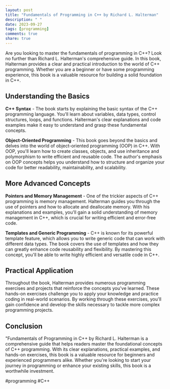 ```yaml
---
layout: post
title: "Fundamentals of Programming in C++ by Richard L. Halterman"
description: " "
date: 2023-09-27
tags: [programming]
comments: true
share: true
---
```


Are you looking to master the fundamentals of programming in C++? Look no further than Richard L. Halterman's comprehensive guide. In this book, Halterman provides a clear and practical introduction to the world of C++ programming. Whether you are a beginner or have some programming experience, this book is a valuable resource for building a solid foundation in C++.

## Understanding the Basics

**C++ Syntax** - The book starts by explaining the basic syntax of the C++ programming language. You'll learn about variables, data types, control structures, loops, and functions. Halterman's clear explanations and code examples make it easy to understand and grasp these fundamental concepts.

**Object-Oriented Programming** - This book goes beyond the basics and delves into the world of object-oriented programming (OOP) in C++. With OOP, you'll learn how to create classes, objects, and use inheritance and polymorphism to write efficient and reusable code. The author's emphasis on OOP concepts helps you understand how to structure and organize your code for better readability, maintainability, and scalability.

## More Advanced Concepts

**Pointers and Memory Management** - One of the trickier aspects of C++ programming is memory management. Halterman guides you through the use of pointers and how to allocate and deallocate memory. With his explanations and examples, you'll gain a solid understanding of memory management in C++, which is crucial for writing efficient and error-free code.

**Templates and Generic Programming** - C++ is known for its powerful template feature, which allows you to write generic code that can work with different data types. The book covers the use of templates and how they can greatly enhance code reusability and flexibility. By mastering this concept, you'll be able to write highly efficient and versatile code in C++.

## Practical Application

Throughout the book, Halterman provides numerous programming exercises and projects that reinforce the concepts you've learned. These hands-on exercises challenge you to apply your knowledge and practice coding in real-world scenarios. By working through these exercises, you'll gain confidence and develop the skills necessary to tackle more complex programming projects.

## Conclusion

"Fundamentals of Programming in C++ by Richard L. Halterman is a comprehensive guide that helps readers master the foundational concepts of C++ programming. With its clear explanations, practical examples, and hands-on exercises, this book is a valuable resource for beginners and experienced programmers alike. Whether you're looking to start your journey in programming or enhance your existing skills, this book is a worthwhile investment.

#programming #C++